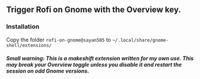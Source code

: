 ## Trigger Rofi on Gnome with the Overview key.

### Installation
Copy the folder `rofi-on-gnome@sayan505` to `~/.local/share/gnome-shell/extensions/`

##### Small warning: This is a makeshift extension written for my own use. This may break your Overview toggle unless you disable it and restart the session on odd Gnome versions.
